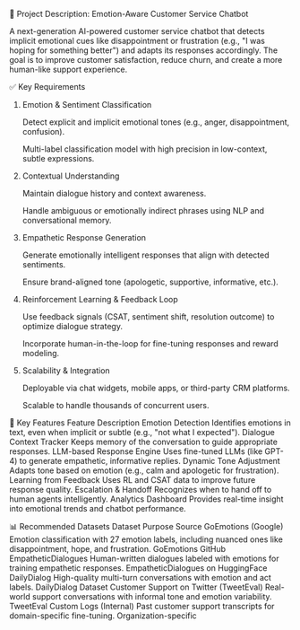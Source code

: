 🧠 Project Description: Emotion-Aware Customer Service Chatbot

A next-generation AI-powered customer service chatbot that detects implicit emotional cues like disappointment or frustration (e.g., "I was hoping for something better") and adapts its responses accordingly. The goal is to improve customer satisfaction, reduce churn, and create a more human-like support experience.


✅ Key Requirements
1. Emotion & Sentiment Classification

    Detect explicit and implicit emotional tones (e.g., anger, disappointment, confusion).

    Multi-label classification model with high precision in low-context, subtle expressions.

2. Contextual Understanding

    Maintain dialogue history and context awareness.

    Handle ambiguous or emotionally indirect phrases using NLP and conversational memory.

3. Empathetic Response Generation

    Generate emotionally intelligent responses that align with detected sentiments.

    Ensure brand-aligned tone (apologetic, supportive, informative, etc.).

4. Reinforcement Learning & Feedback Loop

    Use feedback signals (CSAT, sentiment shift, resolution outcome) to optimize dialogue strategy.

    Incorporate human-in-the-loop for fine-tuning responses and reward modeling.

5. Scalability & Integration

    Deployable via chat widgets, mobile apps, or third-party CRM platforms.

    Scalable to handle thousands of concurrent users.


🚀 Key Features
Feature	Description
Emotion Detection	Identifies emotions in text, even when implicit or subtle (e.g., "not what I expected").
Dialogue Context Tracker	Keeps memory of the conversation to guide appropriate responses.
LLM-based Response Engine	Uses fine-tuned LLMs (like GPT-4) to generate empathetic, informative replies.
Dynamic Tone Adjustment	Adapts tone based on emotion (e.g., calm and apologetic for frustration).
Learning from Feedback	Uses RL and CSAT data to improve future response quality.
Escalation & Handoff	Recognizes when to hand off to human agents intelligently.
Analytics Dashboard	Provides real-time insight into emotional trends and chatbot performance.




📊 Recommended Datasets
Dataset	Purpose	Source
GoEmotions (Google)	Emotion classification with 27 emotion labels, including nuanced ones like disappointment, hope, and frustration.	GoEmotions GitHub
EmpatheticDialogues	Human-written dialogues labeled with emotions for training empathetic responses.	EmpatheticDialogues on HuggingFace
DailyDialog	High-quality multi-turn conversations with emotion and act labels.	DailyDialog Dataset
Customer Support on Twitter (TweetEval)	Real-world support conversations with informal tone and emotion variability.	TweetEval
Custom Logs (Internal)	Past customer support transcripts for domain-specific fine-tuning.	Organization-specific
